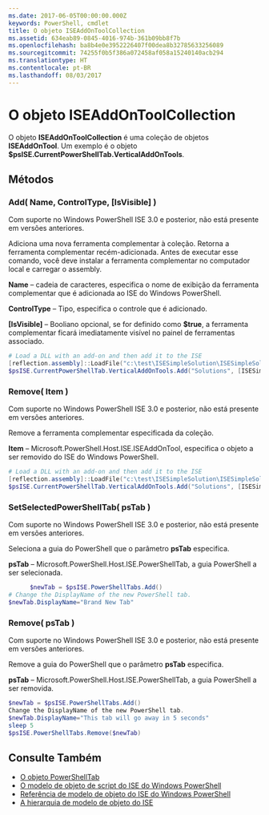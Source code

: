 ```yaml
---
ms.date: 2017-06-05T00:00:00.000Z
keywords: PowerShell, cmdlet
title: O objeto ISEAddOnToolCollection
ms.assetid: 634eab89-0845-4016-974b-361b09bb8f7b
ms.openlocfilehash: ba8b4e0e3952226407f00dea8b32785633256089
ms.sourcegitcommit: 74255f0b5f386a072458af058a15240140acb294
ms.translationtype: HT
ms.contentlocale: pt-BR
ms.lasthandoff: 08/03/2017
---
```

# <a name="the-iseaddontoolcollection-object"></a>O objeto ISEAddOnToolCollection
  O objeto **ISEAddOnToolCollection** é uma coleção de objetos **ISEAddOnTool**. Um exemplo é o objeto **$psISE.CurrentPowerShellTab.VerticalAddOnTools**.

## <a name="methods"></a>Métodos

### <a name="add-name-controltype-isvisible-"></a>Add\( Name, ControlType, \[IsVisible\] \)
  Com suporte no Windows PowerShell ISE 3.0 e posterior, não está presente em versões anteriores. 

 Adiciona uma nova ferramenta complementar à coleção. Retorna a ferramenta complementar recém-adicionada. Antes de executar esse comando, você deve instalar a ferramenta complementar no computador local e carregar o assembly.

 **Name** – cadeia de caracteres, especifica o nome de exibição da ferramenta complementar que é adicionada ao ISE do Windows PowerShell.

 **ControlType** – Tipo, especifica o controle que é adicionado.

 **\[IsVisible\]** – Booliano opcional, se for definido como **$true**, a ferramenta complementar ficará imediatamente visível no painel de ferramentas associado.

```powershell
# Load a DLL with an add-on and then add it to the ISE
[reflection.assembly]::LoadFile("c:\test\ISESimpleSolution\ISESimpleSolution.dll")
$psISE.CurrentPowerShellTab.VerticalAddOnTools.Add("Solutions", [ISESimpleSolution.Solution], $true)
```

### <a name="remove-item-"></a>Remove\( Item \)
  Com suporte no Windows PowerShell ISE 3.0 e posterior, não está presente em versões anteriores. 

 Remove a ferramenta complementar especificada da coleção.

 **Item** – Microsoft.PowerShell.Host.ISE.ISEAddOnTool, especifica o objeto a ser removido do ISE do Windows PowerShell.

```powershell
# Load a DLL with an add-on and then add it to the ISE
[reflection.assembly]::LoadFile("c:\test\ISESimpleSolution\ISESimpleSolution.dll")
$psISE.CurrentPowerShellTab.VerticalAddOnTools.Add("Solutions", [ISESimpleSolution.Solution], $true)
```

### <a name="setselectedpowershelltab-pstab-"></a>SetSelectedPowerShellTab\( psTab \)
  Com suporte no Windows PowerShell ISE 3.0 e posterior, não está presente em versões anteriores. 

 Seleciona a guia do PowerShell que o parâmetro **psTab** especifica.

 **psTab** – Microsoft.PowerShell.Host.ISE.PowerShellTab, a guia PowerShell a ser selecionada.

```powershell
      $newTab = $psISE.PowerShellTabs.Add()
# Change the DisplayName of the new PowerShell tab. 
$newTab.DisplayName="Brand New Tab"
```

### <a name="remove-pstab-"></a>Remove\( psTab \)
  Com suporte no Windows PowerShell ISE 3.0 e posterior, não está presente em versões anteriores. 

 Remove a guia do PowerShell que o parâmetro **psTab** especifica.

 **psTab** – Microsoft.PowerShell.Host.ISE.PowerShellTab, a guia PowerShell a ser removida.

```powershell
$newTab = $psISE.PowerShellTabs.Add()
Change the DisplayName of the new PowerShell tab. 
$newTab.DisplayName="This tab will go away in 5 seconds" 
sleep 5 
$psISE.PowerShellTabs.Remove($newTab)
```

## <a name="see-also"></a>Consulte Também
- [O objeto PowerShellTab](The-PowerShellTab-Object.md) 
- [O modelo de objeto de script do ISE do Windows PowerShell](The-Windows-PowerShell-ISE-Scripting-Object-Model.md) 
- [Referência de modelo de objeto do ISE do Windows PowerShell](Windows-PowerShell-ISE-Object-Model-Reference.md) 
- [A hierarquia de modelo de objeto do ISE](The-ISE-Object-Model-Hierarchy.md)

  
